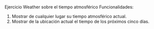 Ejercicio Weather sobre el tiempo atmosférico
Funcionalidades:
1. Mostrar de cualquier lugar su tiempo atmosférico actual.
2. Mostrar de la ubicación actual el tiempo de los próximos cinco días.
